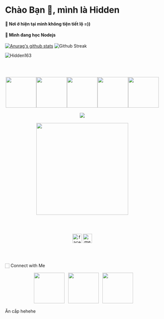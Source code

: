 # Chào Bạn 👋, mình là Hidden
#### 🔭 Nơi ở hiện tại mình không tiện tiết lộ =))
#### 🌱 Mình đang học Nodejs
[![Anurag's github stats](https://github-readme-stats.vercel.app/api?username=Hidden163&show_icons=true&theme=nightowl)](https://github.com/Hidden163)
<img src="http://github-readme-streak-stats.herokuapp.com?user=manhkhac&theme=neon-palenight" alt = "Github Streak" >

<p align="left"> <img src="https://komarev.com/ghpvc/?username=Hidden163&color=ff69b4" alt="Hidden163" /> </p>
<p align="left"> <a href="https://github.com/ryo-ma/github-profile-trophy">
<br>
<br>
<p align="center">
  <img src="https://media3.giphy.com/media/ln7z2eWriiQAllfVcn/200w.webp" width="100"><img src="https://i.giphy.com/media/eNAsjO55tPbgaor7ma/200w.webp" width="100"><img src="https://i.giphy.com/media/VgGthkhUvGgOit7Y9i/200.webp" width="100"><img src="https://i.giphy.com/media/KzJkzjggfGN5Py6nkT/200.webp" width="100"><img src="https://i.giphy.com/media/IdyAQJVN2kVPNUrojM/200.webp" width="100"><br><br>
  <img src="https://camo.githubusercontent.com/936a08778c7e4885053d148c07bbd2339dfbdd80/68747470733a2f2f6665726f73732e6e65742f782f6e6f6465322e676966" /><br><br>
  <img src="https://little.kylerconway.com/images/golang-what.gif" width="300">
</p>
<br>
<br>
<p align="center">
  <a href="https://www.facebook.com/Hidden.163" target="_blank"><img align="center" src="https://cdn.jsdelivr.net/npm/simple-icons@3.0.1/icons/facebook.svg" alt="facebook" height="30" width="30" /></a>
  <a href="https://www.messenger.com/t/100042305563654" target="_blank"><img align="center" src="https://cdn.jsdelivr.net/npm/simple-icons@3.0.1/icons/messenger.svg" alt="messenger" height="30" width="30" /></a>
</p>
<br>
<br>
<br>
🏻 Connect with Me
<p align="center"> 
&nbsp; <a href="https://github.com/Hidden163" target="_blank" rel="noopener noreferrer"><img src="https://img.icons8.com/plasticine/100/000000/github.png" width="100" /></a>
&nbsp; <a href="https://www.facebook.com/Hidden.163" target="_blank" rel="noopener noreferrer"><img src="https://img.icons8.com/plasticine/100/000000/facebook.png"  width="100" /></a>
&nbsp; <a href="mailto:hiddem163@gmail.com" target="_blank" rel="noopener noreferrer"><img src="https://img.icons8.com/plasticine/100/000000/gmail.png"  width="100" /></a>
</p>
Ăn cắp hehehe
